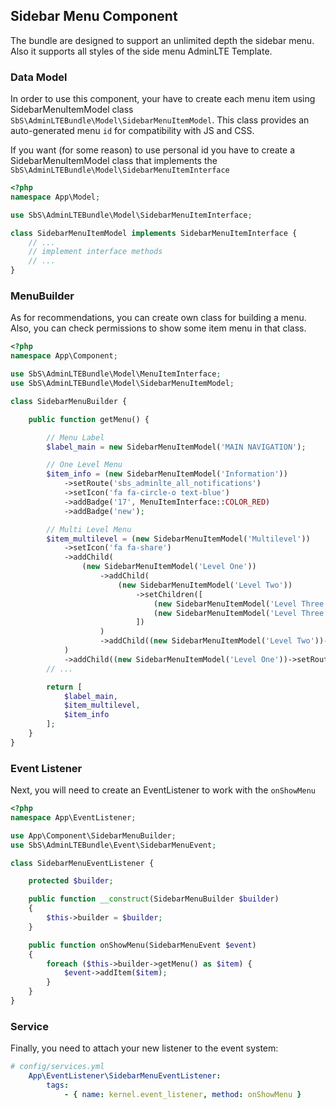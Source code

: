 ## Sidebar Menu Component

The bundle are designed to support an unlimited depth the sidebar menu. Also it supports all styles of the side menu AdminLTE Template.

### Data Model
In order to use this component, your have to create each menu item using SidebarMenuItemModel class `SbS\AdminLTEBundle\Model\SidebarMenuItemModel`.
This class provides an auto-generated menu `id` for compatibility with JS and CSS.

If you want (for some reason) to use personal id you have to create a SidebarMenuItemModel class that implements the `SbS\AdminLTEBundle\Model\SidebarMenuItemInterface`

```php
<?php
namespace App\Model;

use SbS\AdminLTEBundle\Model\SidebarMenuItemInterface;

class SidebarMenuItemModel implements SidebarMenuItemInterface {
    // ...
    // implement interface methods
    // ...
}
```

### MenuBuilder
As for recommendations, you can create own class for building a menu. Also, you can check permissions to show some item menu in that class.

```php
<?php
namespace App\Component;

use SbS\AdminLTEBundle\Model\MenuItemInterface;
use SbS\AdminLTEBundle\Model\SidebarMenuItemModel;

class SidebarMenuBuilder {

    public function getMenu() {

        // Menu Label
        $label_main = new SidebarMenuItemModel('MAIN NAVIGATION');

        // One Level Menu
        $item_info = (new SidebarMenuItemModel('Information'))
            ->setRoute('sbs_adminlte_all_notifications')
            ->setIcon('fa fa-circle-o text-blue')
            ->addBadge('17', MenuItemInterface::COLOR_RED)
            ->addBadge('new');

        // Multi Level Menu
        $item_multilevel = (new SidebarMenuItemModel('Multilevel'))
            ->setIcon('fa fa-share')
            ->addChild(
                (new SidebarMenuItemModel('Level One'))
                    ->addChild(
                        (new SidebarMenuItemModel('Level Two'))
                            ->setChildren([
                                (new SidebarMenuItemModel('Level Three'))->setRoute('sbs_adminlte_user_profile'),
                                (new SidebarMenuItemModel('Level Three'))->setRoute('sbs_adminlte_all_tasks')
                            ])
                    )
                    ->addChild((new SidebarMenuItemModel('Level Two'))->setRoute('sbs_adminlte_all_notifications'))
            )
            ->addChild((new SidebarMenuItemModel('Level One'))->setRoute('sbs_adminlte_user_profile')->addBadge('new'));
        // ...

        return [
            $label_main,
            $item_multilevel,
            $item_info
        ];
    }
}
```

### Event Listener
Next, you will need to create an EventListener to work with the `onShowMenu`

```php
<?php
namespace App\EventListener;

use App\Component\SidebarMenuBuilder;
use SbS\AdminLTEBundle\Event\SidebarMenuEvent;

class SidebarMenuEventListener {

    protected $builder;

    public function __construct(SidebarMenuBuilder $builder)
    {
        $this->builder = $builder;
    }

    public function onShowMenu(SidebarMenuEvent $event)
    {
        foreach ($this->builder->getMenu() as $item) {
            $event->addItem($item);
        }
    }
}
```

### Service
Finally, you need to attach your new listener to the event system:

```yaml
# config/services.yml
    App\EventListener\SidebarMenuEventListener:
        tags:
            - { name: kernel.event_listener, method: onShowMenu }
```
